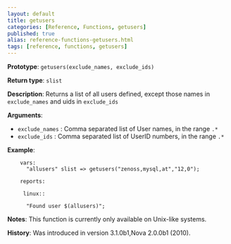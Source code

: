 ```yaml
---
layout: default
title: getusers
categories: [Reference, Functions, getusers]
published: true
alias: reference-functions-getusers.html
tags: [reference, functions, getusers]
---
```


**Prototype**: `getusers(exclude_names, exclude_ids)`

**Return type**: `slist`

**Description**: Returns a list of all users defined, except those names in `exclude_names` and uids in `exclude_ids`

**Arguments**:

* `exclude_names` : Comma separated list of User names, in the range `.*`
* `exclude_ids` : Comma separated list of UserID numbers, in the range `.*`

**Example**:

```cf3
    vars:
      "allusers" slist => getusers("zenoss,mysql,at","12,0");

    reports:

     linux::

      "Found user $(allusers)";
```

**Notes**:
This function is currently only available on Unix-like systems.

**History**: Was introduced in version 3.1.0b1,Nova 2.0.0b1 (2010).

